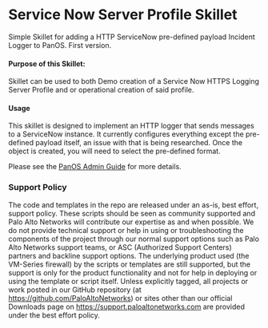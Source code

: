 # Service Now Server Profile Skillet
Simple Skillet for adding a HTTP ServiceNow pre-defined payload Incident 
Logger to PanOS. First version.

#### Purpose of this Skillet:
Skillet can be used to both Demo creation of a Service Now HTTPS Logging 
Server Profile and or operational creation of said profile.

#### Usage
This skillet is designed to implement an HTTP logger that sends messages to
a ServiceNow instance. It currently configures everything except the
pre-defined payload itself, an issue with that is being researched. Once
the object is created, you will need to select the pre-defined format.


Please see the [PanOS Admin Guide](https://docs.paloaltonetworks.com/pan-os/9-0/pan-os-admin.html) for more details.



### Support Policy
The code and templates in the repo are released under an as-is, best effort,
support policy. These scripts should be seen as community supported and
Palo Alto Networks will contribute our expertise as and when possible.
We do not provide technical support or help in using or troubleshooting the
components of the project through our normal support options such as
Palo Alto Networks support teams, or ASC (Authorized Support Centers)
partners and backline support options. The underlying product used
(the VM-Series firewall) by the scripts or templates are still supported,
but the support is only for the product functionality and not for help in
deploying or using the template or script itself. Unless explicitly tagged,
all projects or work posted in our GitHub repository
(at https://github.com/PaloAltoNetworks) or sites other than our official
Downloads page on https://support.paloaltonetworks.com are provided under
the best effort policy.